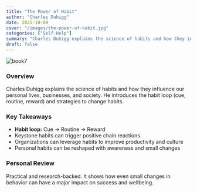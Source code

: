 ```yaml
---
title: "The Power of Habit"
author: "Charles Duhigg"
date: 2025-10-08
cover: "/images/the-power-of-habit.jpg"
categories: ["Self-Help"]
summary: "Charles Duhigg explains the science of habits and how they influence our personal lives, businesses, and society. He introduces the habit loop (cue, routine, reward) and strategies to change habits." 
draft: false
---
```


![book7](/images/the-power-of-habit.jpg)

### Overview
Charles Duhigg explains the science of habits and how they influence our personal lives, businesses, and society. He introduces the habit loop (cue, routine, reward) and strategies to change habits.  

### Key Takeaways
- **Habit loop:** Cue → Routine → Reward  
- Keystone habits can trigger positive chain reactions  
- Organizations can leverage habits to improve productivity and culture  
- Personal habits can be reshaped with awareness and small changes  

### Personal Review
Practical and research-backed. It shows how even small changes in behavior can have a major impact on success and wellbeing.
